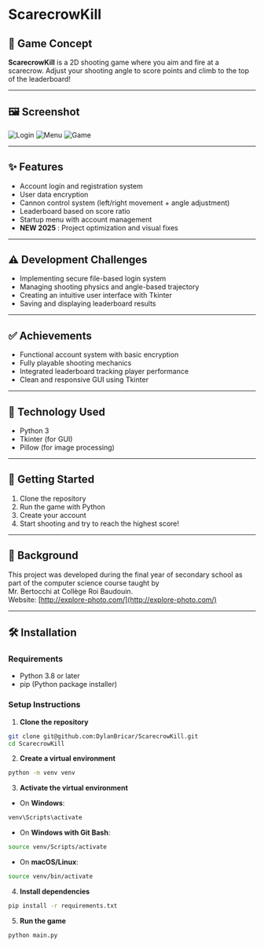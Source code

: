 # ScarecrowKill

## 🎯 Game Concept

**ScarecrowKill** is a 2D shooting game where you aim and fire at a scarecrow. Adjust your shooting angle to score points and climb to the top of the leaderboard!

---

## 🖼️ Screenshot

![Login](https://github.com/DylanBricar/ScarecrowKill/tree/master/ressources/login.png "Login")
![Menu](https://github.com/DylanBricar/ScarecrowKill/tree/master/ressources/menu.png "Menu")
![Game](https://github.com/DylanBricar/ScarecrowKill/tree/master/ressources/game.png "Game")

---

## ✨ Features

- Account login and registration system
- User data encryption
- Cannon control system (left/right movement + angle adjustment)
- Leaderboard based on score ratio
- Startup menu with account management
- **NEW 2025** : Project optimization and visual fixes

---

## ⚠️ Development Challenges

- Implementing secure file-based login system
- Managing shooting physics and angle-based trajectory
- Creating an intuitive user interface with Tkinter
- Saving and displaying leaderboard results

---

## ✅ Achievements

- Functional account system with basic encryption
- Fully playable shooting mechanics
- Integrated leaderboard tracking player performance
- Clean and responsive GUI using Tkinter

---

## 🧪 Technology Used

- Python 3
- Tkinter (for GUI)
- Pillow (for image processing)

---

## 🚀 Getting Started

1. Clone the repository
2. Run the game with Python
3. Create your account
4. Start shooting and try to reach the highest score!

---

## 🏫 Background

This project was developed during the final year of secondary school as part of the computer science course taught by  
Mr. Bertocchi at Collège Roi Baudouin.  
Website: [http://explore-photo.com/](http://explore-photo.com/)

---

## 🛠️ Installation

### Requirements

- Python 3.8 or later
- pip (Python package installer)

### Setup Instructions

1. **Clone the repository**

```bash
git clone git@github.com:DylanBricar/ScarecrowKill.git
cd ScarecrowKill
```

2. **Create a virtual environment**

```bash
python -m venv venv
```

3. **Activate the virtual environment**

- On **Windows**:

```bash
venv\Scripts\activate
```

- On **Windows with Git Bash**:

```bash
source venv/Scripts/activate
```

- On **macOS/Linux**:

```bash
source venv/bin/activate
```

4. **Install dependencies**

```bash
pip install -r requirements.txt
```

5. **Run the game**

```bash
python main.py
```